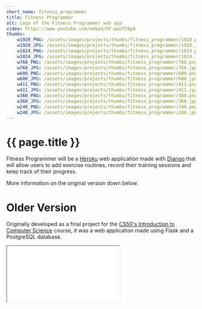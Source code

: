 ```yaml
---
short_name: fitness_programmer
title: Fitness Programmer
alt: Logo of the Fitness Programmer web app
video: https://www.youtube.com/embed/hF-qanTC6pA
thumbs:
    w1920_PNG: /assets/images/projects/thumbs/fitness_programmer/1920.png
    w1920_JPG: /assets/images/projects/thumbs/fitness_programmer/1920.jpg
    w1024_PNG: /assets/images/projects/thumbs/fitness_programmer/1024.png
    w1024_JPG: /assets/images/projects/thumbs/fitness_programmer/1024.jpg
    w768_PNG: /assets/images/projects/thumbs/fitness_programmer/768.png
    w768_JPG: /assets/images/projects/thumbs/fitness_programmer/768.jpg
    w600_PNG: /assets/images/projects/thumbs/fitness_programmer/600.png
    w600_JPG: /assets/images/projects/thumbs/fitness_programmer/600.jpg
    w411_PNG: /assets/images/projects/thumbs/fitness_programmer/411.png
    w411_JPG: /assets/images/projects/thumbs/fitness_programmer/411.jpg
    w360_PNG: /assets/images/projects/thumbs/fitness_programmer/360.png
    w360_JPG: /assets/images/projects/thumbs/fitness_programmer/360.jpg
    w240_PNG: /assets/images/projects/thumbs/fitness_programmer/240.png
    w240_JPG: /assets/images/projects/thumbs/fitness_programmer/240.jpg
---
```

# {{ page.title }}

Fitness Programmer will be a [Heroku](https://www.heroku.com/) web application made
with [Django](https://www.djangoproject.com/) that will allow users to add exercise
routines, record their training sessions and keep track of their progress.

More information on the original version down below.

# Older Version

Originally developed as a final project for the [CS50's Introduction to Computer Science](https://cs50.harvard.edu/x/2020/notes/0/) course, it was a web application made using Flask and a PostgreSQL database.

<div class="embed-responsive embed-responsive-16by9 my-3">
    <iframe class="embed-responsive-item" src="{{ page.video }}" allowfullscreen></iframe>
</div>

